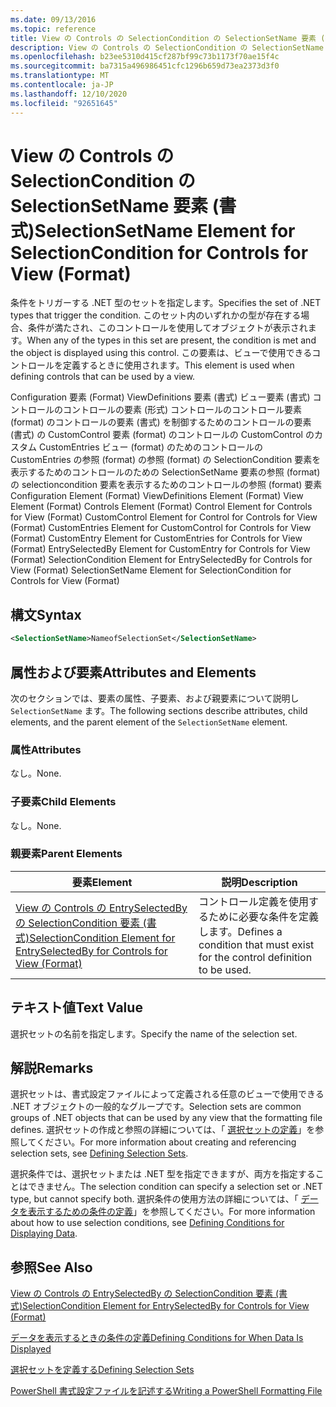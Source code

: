 ```yaml
---
ms.date: 09/13/2016
ms.topic: reference
title: View の Controls の SelectionCondition の SelectionSetName 要素 (書式)
description: View の Controls の SelectionCondition の SelectionSetName 要素 (書式)
ms.openlocfilehash: b23ee5310d415cf287bf99c73b1173f70ae15f4c
ms.sourcegitcommit: ba7315a496986451cfc1296b659d73ea2373d3f0
ms.translationtype: MT
ms.contentlocale: ja-JP
ms.lasthandoff: 12/10/2020
ms.locfileid: "92651645"
---
```

# <a name="selectionsetname-element-for-selectioncondition-for-controls-for-view-format"></a><span data-ttu-id="f8899-103">View の Controls の SelectionCondition の SelectionSetName 要素 (書式)</span><span class="sxs-lookup"><span data-stu-id="f8899-103">SelectionSetName Element for SelectionCondition for Controls for View (Format)</span></span>

<span data-ttu-id="f8899-104">条件をトリガーする .NET 型のセットを指定します。</span><span class="sxs-lookup"><span data-stu-id="f8899-104">Specifies the set of .NET types that trigger the condition.</span></span> <span data-ttu-id="f8899-105">このセット内のいずれかの型が存在する場合、条件が満たされ、このコントロールを使用してオブジェクトが表示されます。</span><span class="sxs-lookup"><span data-stu-id="f8899-105">When any of the types in this set are present, the condition is met and the object is displayed using this control.</span></span> <span data-ttu-id="f8899-106">この要素は、ビューで使用できるコントロールを定義するときに使用されます。</span><span class="sxs-lookup"><span data-stu-id="f8899-106">This element is used when defining controls that can be used by a view.</span></span>

<span data-ttu-id="f8899-107">Configuration 要素 (Format) ViewDefinitions 要素 (書式) ビュー要素 (書式) コントロールのコントロールの要素 (形式) コントロールのコントロール要素 (format) のコントロールの要素 (書式) を制御するためのコントロールの要素 (書式) の CustomControl 要素 (format) のコントロールの CustomControl のカスタム CustomEntries ビュー (format) のためのコントロールの CustomEntries の参照 (format) の参照 (format) の SelectionCondition 要素を表示するためのコントロールのための SelectionSetName 要素の参照 (format) の selectioncondition 要素を表示するためのコントロールの参照 (format) 要素</span><span class="sxs-lookup"><span data-stu-id="f8899-107">Configuration Element (Format) ViewDefinitions Element (Format) View Element (Format) Controls Element (Format) Control Element for Controls for View (Format) CustomControl Element for Control for Controls for View (Format) CustomEntries Element for CustomControl for Controls for View (Format) CustomEntry Element for CustomEntries for Controls for View (Format) EntrySelectedBy Element for CustomEntry for Controls for View (Format) SelectionCondition Element for EntrySelectedBy for Controls for View (Format) SelectionSetName Element for SelectionCondition for Controls for View (Format)</span></span>

## <a name="syntax"></a><span data-ttu-id="f8899-108">構文</span><span class="sxs-lookup"><span data-stu-id="f8899-108">Syntax</span></span>

```xml
<SelectionSetName>NameofSelectionSet</SelectionSetName>
```

## <a name="attributes-and-elements"></a><span data-ttu-id="f8899-109">属性および要素</span><span class="sxs-lookup"><span data-stu-id="f8899-109">Attributes and Elements</span></span>

<span data-ttu-id="f8899-110">次のセクションでは、要素の属性、子要素、および親要素について説明し `SelectionSetName` ます。</span><span class="sxs-lookup"><span data-stu-id="f8899-110">The following sections describe attributes, child elements, and the parent element of the `SelectionSetName` element.</span></span>

### <a name="attributes"></a><span data-ttu-id="f8899-111">属性</span><span class="sxs-lookup"><span data-stu-id="f8899-111">Attributes</span></span>

<span data-ttu-id="f8899-112">なし。</span><span class="sxs-lookup"><span data-stu-id="f8899-112">None.</span></span>

### <a name="child-elements"></a><span data-ttu-id="f8899-113">子要素</span><span class="sxs-lookup"><span data-stu-id="f8899-113">Child Elements</span></span>

<span data-ttu-id="f8899-114">なし。</span><span class="sxs-lookup"><span data-stu-id="f8899-114">None.</span></span>

### <a name="parent-elements"></a><span data-ttu-id="f8899-115">親要素</span><span class="sxs-lookup"><span data-stu-id="f8899-115">Parent Elements</span></span>

|<span data-ttu-id="f8899-116">要素</span><span class="sxs-lookup"><span data-stu-id="f8899-116">Element</span></span>|<span data-ttu-id="f8899-117">説明</span><span class="sxs-lookup"><span data-stu-id="f8899-117">Description</span></span>|
|-------------|-----------------|
|[<span data-ttu-id="f8899-118">View の Controls の EntrySelectedBy の SelectionCondition 要素 (書式)</span><span class="sxs-lookup"><span data-stu-id="f8899-118">SelectionCondition Element for EntrySelectedBy for Controls for View (Format)</span></span>](./selectioncondition-element-for-entryselectedby-for-controls-for-view-format.md)|<span data-ttu-id="f8899-119">コントロール定義を使用するために必要な条件を定義します。</span><span class="sxs-lookup"><span data-stu-id="f8899-119">Defines a condition that must exist for the control definition to be used.</span></span>|

## <a name="text-value"></a><span data-ttu-id="f8899-120">テキスト値</span><span class="sxs-lookup"><span data-stu-id="f8899-120">Text Value</span></span>

<span data-ttu-id="f8899-121">選択セットの名前を指定します。</span><span class="sxs-lookup"><span data-stu-id="f8899-121">Specify the name of the selection set.</span></span>

## <a name="remarks"></a><span data-ttu-id="f8899-122">解説</span><span class="sxs-lookup"><span data-stu-id="f8899-122">Remarks</span></span>

<span data-ttu-id="f8899-123">選択セットは、書式設定ファイルによって定義される任意のビューで使用できる .NET オブジェクトの一般的なグループです。</span><span class="sxs-lookup"><span data-stu-id="f8899-123">Selection sets are common groups of .NET objects that can be used by any view that the formatting file defines.</span></span> <span data-ttu-id="f8899-124">選択セットの作成と参照の詳細については、「 [選択セットの定義](./defining-selection-sets.md)」を参照してください。</span><span class="sxs-lookup"><span data-stu-id="f8899-124">For more information about creating and referencing selection sets, see [Defining Selection Sets](./defining-selection-sets.md).</span></span>

<span data-ttu-id="f8899-125">選択条件では、選択セットまたは .NET 型を指定できますが、両方を指定することはできません。</span><span class="sxs-lookup"><span data-stu-id="f8899-125">The selection condition can specify a selection set or .NET type, but cannot specify both.</span></span> <span data-ttu-id="f8899-126">選択条件の使用方法の詳細については、「 [データを表示するための条件の定義](./defining-conditions-for-displaying-data.md)」を参照してください。</span><span class="sxs-lookup"><span data-stu-id="f8899-126">For more information about how to use selection conditions, see [Defining Conditions for Displaying Data](./defining-conditions-for-displaying-data.md).</span></span>

## <a name="see-also"></a><span data-ttu-id="f8899-127">参照</span><span class="sxs-lookup"><span data-stu-id="f8899-127">See Also</span></span>

[<span data-ttu-id="f8899-128">View の Controls の EntrySelectedBy の SelectionCondition 要素 (書式)</span><span class="sxs-lookup"><span data-stu-id="f8899-128">SelectionCondition Element for EntrySelectedBy for Controls for View (Format)</span></span>](./selectioncondition-element-for-entryselectedby-for-controls-for-view-format.md)

[<span data-ttu-id="f8899-129">データを表示するときの条件の定義</span><span class="sxs-lookup"><span data-stu-id="f8899-129">Defining Conditions for When Data Is Displayed</span></span>](./defining-conditions-for-displaying-data.md)

[<span data-ttu-id="f8899-130">選択セットを定義する</span><span class="sxs-lookup"><span data-stu-id="f8899-130">Defining Selection Sets</span></span>](./defining-selection-sets.md)

[<span data-ttu-id="f8899-131">PowerShell 書式設定ファイルを記述する</span><span class="sxs-lookup"><span data-stu-id="f8899-131">Writing a PowerShell Formatting File</span></span>](./writing-a-powershell-formatting-file.md)
